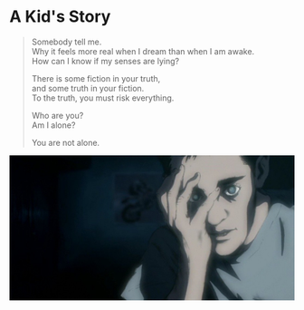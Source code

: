 # A Kid's Story

>  Somebody tell me.      
>  Why it feels more real when I dream than when I am awake.      
>  How can I know if my senses are lying?      
>
>  There is some fiction in your truth,     
>  and some truth in your fiction.     
>  To the truth, you must risk everything.    
>
>  Who are you?      
>  Am I alone?      
>
>  You are not alone.    


![Kid](Kid.jpeg)
